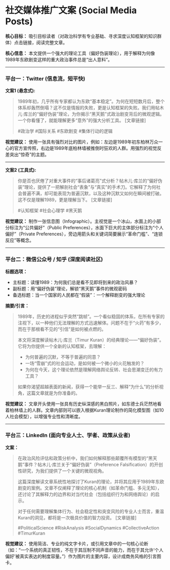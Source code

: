 # 社交媒体推广文案 (Social Media Posts)

**核心目标：** 吸引目标读者（对政治科学有专业基础、寻求深度认知框架的知识群体）点击链接，阅读完整文章。

**核心信息：** 本文提供一个强大的理论工具（偏好伪装理论），用于解释为何像1989年东欧剧变这样的重大政治事件总是“出人意料”。

---

### **平台一：Twitter (信息流，短平快)**

**文案1 (悬念式):**
> 1989年初，几乎所有专家都认为东欧“基本稳定”。为何在短短数月后，整个体系却轰然倒塌？这不仅是情报的失败，更是认知框架的失败。我们用帖木儿·库兰的“偏好伪装”理论，为你揭示“黑天鹅”式政治剧变背后的微观逻辑。一个你看懂了，就能理解更多“意外”的强大分析工具。 [文章链接]
>
> #政治学 #国际关系 #东欧剧变 #集体行动的逻辑

**视觉建议：** 使用一张具有强烈对比的图片，例如：左边是1989年初东柏林万众一心的官方宣传照，右边是1989年底柏林墙被推倒时狂欢的人群。用强烈的视觉反差突出“惊奇”的主题。

---

**文案2 (工具式):**
> 你是否也厌倦了对重大事件的“事后诸葛亮”式分析？帖木儿·库兰的“偏好伪装”理论，提供了一把解剖社会“表象”与“真实”的手术刀。它解释了为何社会普遍不满，却可能表现为普遍沉默，以及这种沉默又如何在瞬间被打破。这不仅是理解1989，更是理解当下。 [文章链接]
>
> #认知框架 #社会心理学 #黑天鹅

**视觉建议：** 制作一张信息图（Infographic）。主视觉是一个冰山，水面上的小部分标注为“公共偏好”（Public Preferences），水面下巨大的主体部分标注为“个人偏好”（Private Preferences），旁边用箭头和关键词简要展示“革命门槛”、“连锁反应”等概念。

---

### **平台二：微信公众号 / 知乎 (深度阅读社区)**

**标题选项：**
*   主标题：读懂1989：为何我们总是看不见即将到来的政治风暴？
*   副标题：用“偏好伪装”理论，解锁“黑天鹅”事件的微观密码
*   备选标题：当一个国家的人民都在“假装”：一个解释剧变的强大理论

**摘要/引言：**
> 1989年，历史的进程似乎突然“跳帧”。一个看似稳固的体系，在所有专家的注视下，以一种他们无法理解的方式迅速解体。问题不在于“火药”有多少，而在于那根看不见的“引信”是如何被点燃的。
>
> 本文将深度解读帖木儿·库兰（Timur Kuran）的经典理论——“偏好伪装”。它将为你提供一个全新的认知框架，去理解：
> *   为何普遍的沉默，不等于普遍的同意？
> *   一场“雪崩”式的社会运动，是如何被一个微小的火花触发的？
> *   为何在今天，这个理论依然是理解网络舆论反转、社会思潮变迁的有力工具？
> 
> 如果你渴望超越表面的新闻，获得一个能举一反三、解释“为什么”的分析视角，这篇文章就是为你准备的。

**视觉建议：** 文章开头使用一张具有历史纵深感的黑白照片，如东德士兵茫然地看着柏林墙上的人群。文章内部则可以嵌入根据Kuran理论制作的简化模型图（如10人社会模型），以增强专业性和清晰度。

---

### **平台三：LinkedIn (面向专业人士、学者、政策从业者)**

**文案：**
> 在政治风险评估和政策分析中，我们如何解释那些颠覆所有模型的“黑天鹅”事件？帖木儿·库兰关于“偏好伪装”（Preference Falsification）的开创性研究，为我们提供了一个关键的微观视角。
>
> 这篇深度解读文章系统性地探讨了Kuran的理论，并将其应用于1989年东欧剧变的案例。文章不仅阐释了理论的核心机制（如革命门槛、多元无知），还讨论了其解释力的边界和对当代社会（包括组织行为和网络舆论）的启示。
>
> 对于任何需要理解集体行为、社会稳定性和突变风险的专业人士而言，重温Kuran的洞见，都将是一次极具价值的智力投资。 [文章链接]
>
> #PoliticalScience #RiskAnalysis #SocialDynamics #CollectiveAction #TimurKuran

**视觉建议：** 使用简洁、专业的纯文字卡片，或引用文章中的一句核心论断（如：“一个系统的真正韧性，不在于其压制不同声音的能力，而在于其允许‘个人偏好’被真实表达的制度容量。”）作为图片的主要内容，设计成商务风格的引言图卡。
